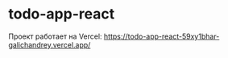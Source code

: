 # todo-app-react

Проект работает на Vercel:
https://todo-app-react-59xy1bhar-galichandrey.vercel.app/
